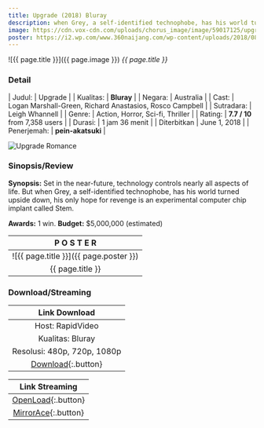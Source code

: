 ```yaml
---
title: Upgrade (2018) Bluray
description: when Grey, a self-identified technophobe, has his world turned upside down..
image: https://cdn.vox-cdn.com/uploads/chorus_image/image/59017125/upgrade_124969_1.0.jpg
poster: https://i2.wp.com/www.360naijang.com/wp-content/uploads/2018/08/Upgrade-2018-Yagiloadedng.net_.jpg
---
```


![{{ page.title }}]({{ page.image }})
_{{ page.title }}_

### Detail

| Judul: | Upgrade |
| Kualitas: | **Bluray** |
| Negara: | Australia |
| Cast: | Logan Marshall-Green, Richard Anastasios, Rosco Campbell |
| Sutradara: | Leigh Whannell | 
| Genre: | Action, Horror, Sci-fi, Thriller |
| Rating: | **7.7 / 10** from 7,358 users |
| Durasi: | 1 jam 36 menit |
| Diterbitkan | June 1, 2018 |
| Penerjemah: | **pein-akatsuki** |

![Upgrade Romance](https://cdn.traileraddict.com/content/screencap/123189.jpg)

### Sinopsis/Review

**Synopsis:** Set in the near-future, technology controls nearly all aspects of life. But when Grey, a self-identified technophobe, has his world turned upside down, his only hope for revenge is an experimental computer chip implant called Stem.

**Awards:** 1 win.
**Budget:** $5,000,000 (estimated)

| P O S T E R |
|:---:|
| ![{{ page.title }}]({{ page.poster }}) |
| {{ page.title }} |

### Download/Streaming

| Link Download |
|:---:|
| Host: RapidVideo |
| Kualitas: Bluray |
| Resolusi: 480p, 720p, 1080p |
| [Download](https://safelink.knoacc.org/#QV9N2){:.button} |

| Link Streaming |
|:---:|
| [OpenLoad](https://safelink.knoacc.org/#8iGbQ){:.button} |
| [MirrorAce](https://safelink.knoacc.org/#R8Q4k){:.button} |
